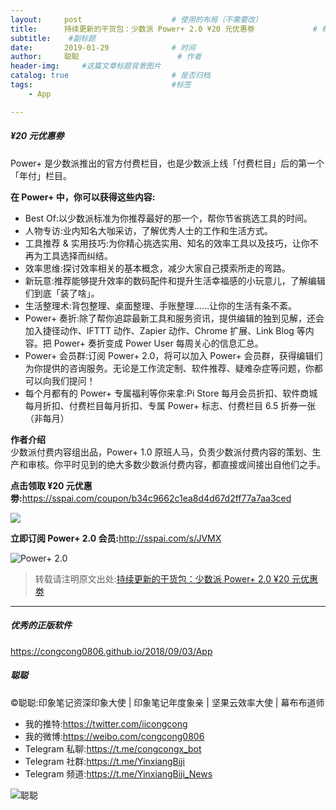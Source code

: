 ```yaml
---
layout:     post                    # 使用的布局（不需要改）
title:      持续更新的干货包：少数派 Power+ 2.0 ¥20 元优惠劵             # 标题 
subtitle:    #副标题
date:       2019-01-29              # 时间
author:     聪聪                      # 作者
header-img:     #这篇文章标题背景图片
catalog: true                       # 是否归档
tags:                               #标签
    - App

---
```


##### ¥20 元优惠劵

Power+ 是少数派推出的官方付费栏目，也是少数派上线「付费栏目」后的第一个「年付」栏目。

**在 Power+ 中，你可以获得这些内容:**
* Best Of:以少数派标准为你推荐最好的那一个，帮你节省挑选工具的时间。
* 人物专访:业内知名大咖采访，了解优秀人士的工作和生活方式。
* 工具推荐 & 实用技巧:为你精心挑选实用、知名的效率工具以及技巧，让你不再为工具选择而纠结。
* 效率思维:探讨效率相关的基本概念，减少大家自己摸索所走的弯路。
* 新玩意:推荐能够提升效率的数码配件和提升生活幸福感的小玩意儿，了解编辑们到底「装了啥」。
* 生活整理术:背包整理、桌面整理、手账整理……让你的生活有条不紊。
* Power+ 奏折:除了帮你追踪最新工具和服务资讯，提供编辑的独到见解，还会加入捷径动作、IFTTT 动作、Zapier 动作、Chrome 扩展、Link Blog 等内容。把 Power+ 奏折变成 Power User 每周关心的信息汇总。
* Power+ 会员群:订阅 Power+ 2.0，将可以加入 Power+ 会员群，获得编辑们为你提供的咨询服务。无论是工作流定制、软件推荐、疑难杂症等问题，你都可以向我们提问！
* 每个月都有的 Power+ 专属福利等你来拿:Pi Store 每月会员折扣、软件商城每月折扣、付费栏目每月折扣、专属 Power+ 标志、付费栏目 6.5 折券一张（非每月）

**作者介绍**<br>
少数派付费内容组出品，Power+ 1.0 原班人马，负责少数派付费内容的策划、生产和审核。你平时见到的绝大多数少数派付费内容，都直接或间接出自他们之手。

**点击领取 ¥20 元优惠劵:**<https://sspai.com/coupon/b34c9662c1ea8d4d67d2ff77a7aa3ced>

![](http://ww1.sinaimg.cn/large/9b84e6acly1g4nqee9shlj215o224wyw.jpg)

**立即订阅 Power+ 2.0 会员:**<http://sspai.com/s/JVMX>

![Power+ 2.0](https://i.v2ex.co/GDbq1f98.jpeg)

> 转载请注明原文出处:[持续更新的干货包：少数派 Power+ 2.0 ¥20 元优惠劵](https://congcong0806.github.io/2019/01/29/Power+2.0)

- - - -

##### 优秀的正版软件
<https://congcong0806.github.io/2018/09/03/App>

##### 聪聪
&copy;聪聪:印象笔记资深印象大使 | 印象笔记年度象亲 | 坚果云效率大使 | 幕布布道师

* 我的推特:<https://twitter.com/iicongcong>
* 我的微博:<https://weibo.com/congcong0806>
* Telegram 私聊:<https://t.me/congcongx_bot>
* Telegram 社群:<https://t.me/YinxiangBiji>
* Telegram 频道:<https://t.me/YinxiangBiji_News>

![聪聪](https://i.v2ex.co/3wc207g5.png)